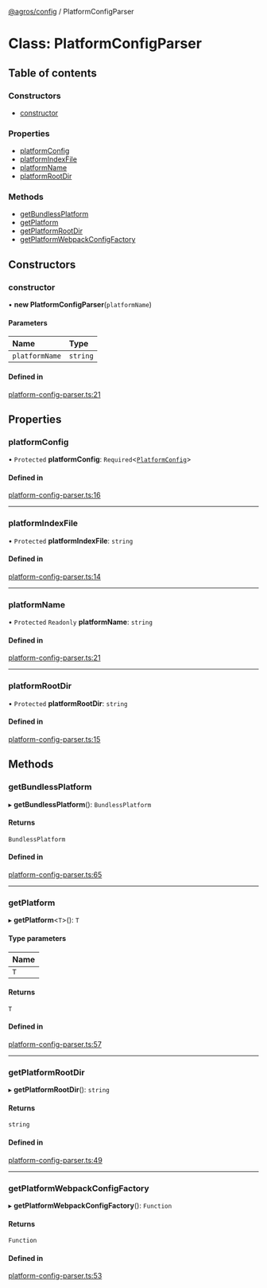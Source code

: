 [@agros/config](../index.md) / PlatformConfigParser

# Class: PlatformConfigParser

## Table of contents

### Constructors

- [constructor](PlatformConfigParser.md#constructor)

### Properties

- [platformConfig](PlatformConfigParser.md#platformconfig)
- [platformIndexFile](PlatformConfigParser.md#platformindexfile)
- [platformName](PlatformConfigParser.md#platformname)
- [platformRootDir](PlatformConfigParser.md#platformrootdir)

### Methods

- [getBundlessPlatform](PlatformConfigParser.md#getbundlessplatform)
- [getPlatform](PlatformConfigParser.md#getplatform)
- [getPlatformRootDir](PlatformConfigParser.md#getplatformrootdir)
- [getPlatformWebpackConfigFactory](PlatformConfigParser.md#getplatformwebpackconfigfactory)

## Constructors

### <a id="constructor" name="constructor"></a> constructor

• **new PlatformConfigParser**(`platformName`)

#### Parameters

| Name | Type |
| :------ | :------ |
| `platformName` | `string` |

#### Defined in

[platform-config-parser.ts:21](https://github.com/agrosjs/agros/blob/308fc0e/packages/agros-config/src/platform-config-parser.ts#L21)

## Properties

### <a id="platformconfig" name="platformconfig"></a> platformConfig

• `Protected` **platformConfig**: `Required`<[`PlatformConfig`](../interfaces/PlatformConfig.md)\>

#### Defined in

[platform-config-parser.ts:16](https://github.com/agrosjs/agros/blob/308fc0e/packages/agros-config/src/platform-config-parser.ts#L16)

___

### <a id="platformindexfile" name="platformindexfile"></a> platformIndexFile

• `Protected` **platformIndexFile**: `string`

#### Defined in

[platform-config-parser.ts:14](https://github.com/agrosjs/agros/blob/308fc0e/packages/agros-config/src/platform-config-parser.ts#L14)

___

### <a id="platformname" name="platformname"></a> platformName

• `Protected` `Readonly` **platformName**: `string`

#### Defined in

[platform-config-parser.ts:21](https://github.com/agrosjs/agros/blob/308fc0e/packages/agros-config/src/platform-config-parser.ts#L21)

___

### <a id="platformrootdir" name="platformrootdir"></a> platformRootDir

• `Protected` **platformRootDir**: `string`

#### Defined in

[platform-config-parser.ts:15](https://github.com/agrosjs/agros/blob/308fc0e/packages/agros-config/src/platform-config-parser.ts#L15)

## Methods

### <a id="getbundlessplatform" name="getbundlessplatform"></a> getBundlessPlatform

▸ **getBundlessPlatform**(): `BundlessPlatform`

#### Returns

`BundlessPlatform`

#### Defined in

[platform-config-parser.ts:65](https://github.com/agrosjs/agros/blob/308fc0e/packages/agros-config/src/platform-config-parser.ts#L65)

___

### <a id="getplatform" name="getplatform"></a> getPlatform

▸ **getPlatform**<`T`\>(): `T`

#### Type parameters

| Name |
| :------ |
| `T` |

#### Returns

`T`

#### Defined in

[platform-config-parser.ts:57](https://github.com/agrosjs/agros/blob/308fc0e/packages/agros-config/src/platform-config-parser.ts#L57)

___

### <a id="getplatformrootdir" name="getplatformrootdir"></a> getPlatformRootDir

▸ **getPlatformRootDir**(): `string`

#### Returns

`string`

#### Defined in

[platform-config-parser.ts:49](https://github.com/agrosjs/agros/blob/308fc0e/packages/agros-config/src/platform-config-parser.ts#L49)

___

### <a id="getplatformwebpackconfigfactory" name="getplatformwebpackconfigfactory"></a> getPlatformWebpackConfigFactory

▸ **getPlatformWebpackConfigFactory**(): `Function`

#### Returns

`Function`

#### Defined in

[platform-config-parser.ts:53](https://github.com/agrosjs/agros/blob/308fc0e/packages/agros-config/src/platform-config-parser.ts#L53)
